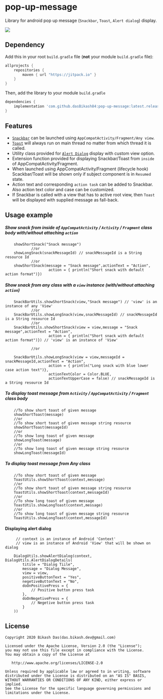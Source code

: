 # pop-up-message

Library for android pop up message (`Snackbar`, `Toast`, `Alert dialog`) display.


[![](https://jitpack.io/v/dasBikash84/pop-up-message.svg)](https://jitpack.io/#dasBikash84/pop-up-message)

## Dependency

Add this in your root `build.gradle` file (**not** your module `build.gradle` file):

```gradle
allprojects {
	repositories {
        maven { url "https://jitpack.io" }
    }
}
```

Then, add the library to your module `build.gradle`
```gradle
dependencies {
    implementation 'com.github.dasBikash84:pop-up-message:latest.release.here'
}
```

## Features
- [`Snackbar`](https://github.com/dasBikash84/pop-up-message/blob/master/pop-up-message/src/main/java/com/dasbikash/pop_up_message/SnackBarUtils.kt) can be launched using `AppCompatActivity/Fragment/Any view`.
- [`Toast`](https://github.com/dasBikash84/pop-up-message/blob/master/pop-up-message/src/main/java/com/dasbikash/pop_up_message/ToastUtils.kt) will always run on main thread no matter from which thread it is called.
- Utility class provided for [`Alert Dialog`](https://github.com/dasBikash84/pop-up-message/blob/master/pop-up-message/src/main/java/com/dasbikash/pop_up_message/DialogUtils.kt) display with custom view option.
- Extension function provided for displaying Snackbar/Toast from `inside` of AppCompatActivity/Fragment.
- When launched using AppCompatActivity/Fragment (lifecycle hook) Scackbar/Toast will be shown only if subject component is in `Resumed` state.
- Action text and corresponding `action task` can be added to Snackbar. Also action text color and case can be customized.
- If Snackbar is called with a view that has to active root view, then `Toast` will be displayed with supplied message as fall-back.

## Usage example

##### Show snack from inside of `AppCompatActivity` / `Activity` / `Fragment` class body with/without attaching `action`
```
    showShortSnack("Snack message")
    		//or
    showLongSnack(snackMessageId) // snackMessageId is a String resource Id
    		//or
    showShortSnack(message = "Snack message",actionText = "Action",
                    action = { println("Short snack with default action format")})
```

##### Show snack from any class with a `view` instance (with/without attaching `action`)
```
    SnackBarUtils.showShortSnack(view,"Snack message") // 'view' is an instance of any 'View'
    		//or
    SnackBarUtils.showLongSnack(view,snackMessageId) // snackMessageId is a String resource Id
    		//or
    SnackBarUtils.showShortSnack(view = view,message = "Snack message",actionText = "Action",
                    action = { println("Short snack with default action format")}) // 'view' is an instance of 'View'
                    
    		//or
		
    SnackBarUtils.showLongSnack(view = view,messageId = snackMessageId,actionText = "Action",
                    action = { println("Long snack with blue lower case action text")},
                    actionTextColor = Color.BLUE,
                    actionTextUpperCase = false) // snackMessageId is a String resource Id
```


##### To display toast message from `Activity` / `AppCompatActivity` / `Fragment` class body
```
    //To show short toast of given message
    showShortToast(message)
	//or
    //To show short toast of given message string resource
    showShortToast(messageId)
	//or
    //To show long toast of given message
    showLongToast(message)
	//or
    //To show long toast of given message string resource
    showLongToast(messageId)
```


##### To display toast message from Any class
```
    //To show short toast of given message
    ToastUtils.showShortToast(context,message)
	//or    
    //To show short toast of given message string resource
    ToastUtils.showShortToast(context,messageId)
	//or    
    //To show long toast of given message
    ToastUtils.showLongToast(context,message)
	//or    
    //To show long toast of given message string resource
    ToastUtils.showLongToast(context,messageId)
```

#### Displaying alert dialog

```
     // context is an instance of Android 'Context'
     // view is an instance of Android 'View' that will be shown on dialog
     
    DialogUtils.showAlertDialog(context, DialogUtils.AlertDialogDetails(
        titile = "Dialog Tiile",
        message = "Dialog Message",
        view = view,
        positiveButtonText = "Yes",
        negetiveButtonText = "No",
        doOnPositivePress = {
            // Positive button press task
        },
        doOnNegetivePress = {
            // Negetive button press task
        }
    ))
```

License
--------

    Copyright 2020 Bikash Das(das.bikash.dev@gmail.com)

    Licensed under the Apache License, Version 2.0 (the "License");
    you may not use this file except in compliance with the License.
    You may obtain a copy of the License at

       http://www.apache.org/licenses/LICENSE-2.0

    Unless required by applicable law or agreed to in writing, software
    distributed under the License is distributed on an "AS IS" BASIS,
    WITHOUT WARRANTIES OR CONDITIONS OF ANY KIND, either express or implied.
    See the License for the specific language governing permissions and
    limitations under the License.
